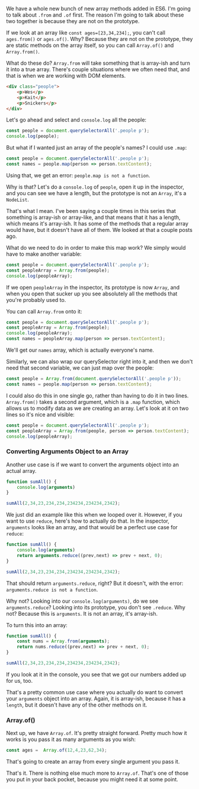 We have a whole new bunch of new array methods added in ES6. I'm going to talk about `.from` and `.of` first. The reason I'm going to talk about these two together is because they are not on the prototype. 

If we look at an array like `const ages=[23,34,234];`, you can't call `ages.from()` or `ages.of()`. Why? Because they are not on the prototype, they are static methods on the array itself, so you can call `Array.of()` and `Array.from()`.

What do these do? `Array.from` will take something that is array-ish and turn it into a true array. There's couple situations where we often need that, and that is when we are working with DOM elements.

```html
<div class="people">
    <p>Wes</p>
    <p>Kait</p>
    <p>Snickers</p>
</div>
```

Let's go ahead and select and `console.log` all the people:

```js
const people = document.querySelectorAll('.people p');
console.log(people);
```

But what if I wanted just an array of the people's names? I could use `.map`:

```js
const people = document.querySelectorAll('.people p');
const names = people.map(person => person.textContent);
```

Using that, we get an error: `people.map is not a function`. 

Why is that? Let's do a `console.log` of `people`, open it up in the inspector, and you can see we have a length, but the prototype is not an `Array`, it's a `NodeList`.

That's what I mean. I've been saying a couple times in this series that something is array-ish or array-like, and that means that it has a length, which means it's array-ish. It has some of the methods that a regular array would have, but it doesn't have all of them. We looked at that a couple posts ago.

What do we need to do in order to make this map work? We simply would have to make another variable:


```js
const people = document.querySelectorAll('.people p');
const peopleArray = Array.from(people);
console.log(peopleArray);
```

If we open `peopleArray` in the inspector, its prototype is now `Array`, and when you open that sucker up you see absolutely all the methods that you're probably used to. 

You can call `Array.from` onto it:

```js
const people = document.querySelectorAll('.people p');
const peopleArray = Array.from(people);
console.log(peopleArray);
const names = peopleArray.map(person => person.textContent);
```
We'll get our `names` array, which is actually everyone's name.

Similarly, we can also wrap our querySelector right into it, and then we don't need that second variable, we can just map over the people:

```js
const people = Array.from(document.querySelectorAll('.people p'));
const names = people.map(person => person.textContent);
```

I could also do this in one single go, rather than having to do it in two lines. `Array.from()` takes a second argument, which is a `.map` function, which allows us to modify data as we are creating an array. Let's look at it on two lines so it's nice and visible:

```js
const people = document.querySelectorAll('.people p');
const peopleArray = Array.from(people, person => person.textContent);
console.log(peopleArray);
```

### Converting Arguments Object to an Array

Another use case is if we want to convert the arguments object into an actual array.

```js
function sumAll() {
    console.log(arguments)
}

sumAll(2,34,23,234,234,234234,234234,2342);
```

We just did an example like this when we looped over it. However, if you want to use `reduce`, here's how to actually do that. In the inspector, `arguments` looks like an array, and that would be a perfect use case for `reduce`:
 
```js
function sumAll() {
    console.log(arguments)
    return arguments.reduce((prev,next) => prev + next, 0);
}

sumAll(2,34,23,234,234,234234,234234,2342);
```

That should return `arguments.reduce`, right? But it doesn't, with the error: `arguments.reduce is not a function`. 

Why not? Looking into our `console.log(arguments)`, do we see `arguments.reduce`? Looking into its prototype, you don't see `.reduce`. Why not? Because this is `arguments`. It is not an array, it's array-ish.

To turn this into an array:

```js
function sumAll() {
    const nums = Array.from(arguments);
    return nums.reduce((prev,next) => prev + next, 0);
}

sumAll(2,34,23,234,234,234234,234234,2342);
```

If you look at it in the console, you see that we got our numbers added up for us, too.

That's a pretty common use case where you actually do want to convert your `arguments` object into an array. Again, it is array-ish, because it has a `length`, but it doesn't have any of the other methods on it.

### Array.of()

Next up, we have `Array.of`. It's pretty straight forward. Pretty much how it works is you pass it as many arguments as you wish:

```js
const ages =  Array.of(12,4,23,62,34);
```

That's going to create an array from every single argument you pass it. 

That's it. There is nothing else much more to `Array.of`. That's one of those you put in your back pocket, because you might need it at some point.
